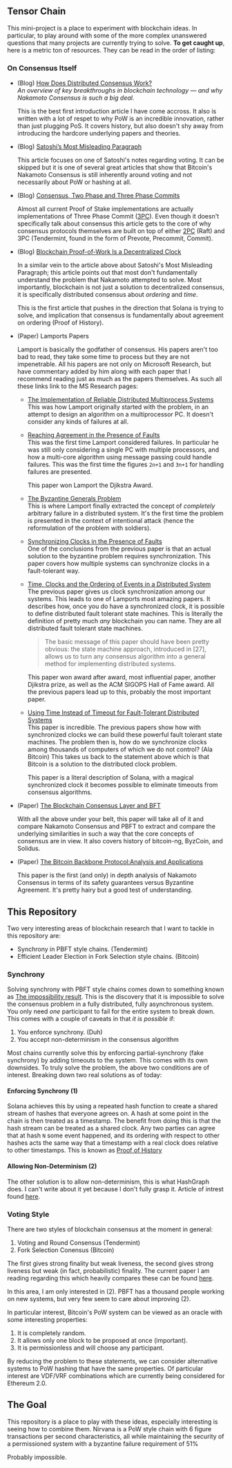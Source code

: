 Tensor Chain
--------------------------------------------------------------------------------

This mini-project is a place to experiment with blockchain ideas. In
particular, to play around with some of the more complex unanswered questions
that many projects are currently trying to solve. **To get caught up**, here is
a metric ton of resources. They can be read in the order of listing:

### On Consensus Itself

- (Blog) [How Does Distributed Consensus Work?][source1]  
  _An overview of key breakthroughs in blockchain technology — and why Nakamoto
  Consensus is such a big deal._

  This is the best first introduction article I have come accross. It also is
  written with a lot of respet to why PoW is an incredible innovation, rather
  than just plugging PoS. It covers history, but also doesn't shy away from
  introducing the hardcore underlying papers and theories.

- (Blog) [Satoshi’s Most Misleading Paragraph][source2]

  This article focuses on one of Satoshi's notes regarding voting. It can be
  skipped but it is one of several great articles that show that Bitcoin's
  Nakamoto Consensus is still inherently around voting and not necessarily
  about PoW or hashing at all.

- (Blog) [Consensus, Two Phase and Three Phase Commits][source3]

  Almost all current Proof of Stake implementations are actually
  implementations of Three Phase Commit ([3PC][]). Even though it doesn't
  specifically talk about consensus this article gets to the core of why
  consensus protocols themselves are built on top of either [2PC][] (Raft) and
  3PC (Tendermint, found in the form of Prevote, Precommit, Commit).

- (Blog) [Blockchain Proof-of-Work Is a Decentralized Clock][source4]

  In a similar vein to the article above about Satoshi's Most Misleading
  Paragraph; this article points out that most don't fundamentally understand
  the problem that Nakamoto attempted to solve. Most importantly, blockchain is
  not just a solution to decentralized consensus, it is specifically
  distributed consensus about _ordering_ and _time_.

  This is the first article that pushes in the direction that Solana is trying
  to solve, and implication that consensus is fundamentally about agreement on
  ordering (Proof of History).

- (Paper) Lamports Papers

  Lamport is basically the godfather of consensus. His papers aren't too bad to
  read, they take some time to process but they are not impenetrable. All his
  papers are not only on Microsoft Research, but have commentary added by him
  along with each paper that I recommend reading just as much as the papers
  themselves. As such all these links link to the MS Research pages:

  - [The Implementation of Reliable Distributed Multiprocess Systems][source5]  
    This was how Lamport originally started with the problem, in an attempt to
    design an algorithm on a multiprocessor PC. It doesn't consider any kinds
    of failures at all.

  - [Reaching Agreement in the Presence of Faults][source6]  
    This was the first time Lamport considered failures. In particular he was
    still only considering a single PC with multiple processors, and how a
    multi-core algorithm using message passing could handle failures. This was
    the first time the figures `2n+1` and `3n+1` for handling failures are
    presented.

    This paper won Lamport the Djikstra Award.

  - [The Byzantine Generals Problem][source7]  
    This is where Lamport finally extracted the concept of _completely_
    arbitrary failure in a distributed system. It's the first time the problem
    is presented in the context of intentional attack (hence the reformulation
    of the problem with soldiers).

  - [Synchronizing Clocks in the Presence of Faults][source8]  
    One of the conclusions from the previous paper is that an actual solution
    to the byzantine problem requires synchronization. This paper covers how
    multiple systems can synchronize clocks in a fault-tolerant way.

  - [Time, Clocks and the Ordering of Events in a Distributed System][source9]  
    The previous paper gives us clock synchronization among our systems. This
    leads to one of Lamports most amazing papers. It describes how, once you do
    have a synchronized clock, it is possible to define distributed fault
    tolerant state machines. This is literally the definition of pretty much
    _any_ blockchain you can name. They are all distributed fault tolerant
    state machines.

    > The basic message of this paper should have been pretty obvious: the
    > state machine approach, introduced in [27], allows us to turn any
    > consensus algorithm into a general method for implementing distributed
    > systems.

    This paper won award after award, most influential paper, another Djikstra
    prize, as well as the ACM SIGOPS Hall of Fame award. All the previous
    papers lead up to this, probably the most important paper.

  - [Using Time Instead of Timeout for Fault-Tolerant Distributed Systems][source10]  
    This paper is incredible. The previous papers show how with synchronized
    clocks we can build these powerful fault tolerant state machines. The
    problem then is, how do we synchronize clocks among thousands of computers
    of which we do not control? (Ala Bitcoin) This takes us back to the
    statement above which is that Bitcoin is a solution to the distributed
    clock problem.

    This paper is a literal description of Solana, with a magical synchronized
    clock it becomes possible to eliminate timeouts from consensus algorithms.

- (Paper) [The Blockchain Consensus Layer and BFT][source11]

  With all the above under your belt, this paper will take all of it and
  compare Nakamoto Consensus and PBFT to extract and compare the underlying
  similarities in such a way that the core concepts of consensus are in view.
  It also covers history of bitcoin-ng, ByzCoin, and Solidus.

- (Paper) [The Bitcoin Backbone Protocol:Analysis and Applications][source12]

  This paper is the first (and only) in depth analysis of Nakamoto Consensus in
  terms of its safety guarantees versus Byzantine Agreement. It's pretty hairy
  but a good test of understanding.

[source1]: https://medium.com/s/story/lets-take-a-crack-at-understanding-distributed-consensus-dad23d0dc95
[source2]: https://medium.com/@elombrozo/satoshis-most-misleading-paragraph-c3d7f8989e6f
[source3]: https://medium.com/@balrajasubbiah/consensus-two-phase-and-three-phase-commits-4e35c1a435ac
[source4]: https://grisha.org/blog/2018/01/23/explaining-proof-of-work/
[source5]: https://www.microsoft.com/en-us/research/publication/implementation-reliable-distributed-multiprocess-systems/
[source6]: https://www.microsoft.com/en-us/research/publication/reaching-agreement-presence-faults/
[source7]: https://www.microsoft.com/en-us/research/publication/byzantine-generals-problem/
[source8]: https://www.microsoft.com/en-us/research/publication/synchronizing-clocks-presence-faults/
[source9]: https://www.microsoft.com/en-us/research/publication/time-clocks-ordering-events-distributed-system/
[source10]: https://www.microsoft.com/en-us/research/publication/using-time-instead-timeout-fault-tolerant-distributed-systems/
[source11]: https://dahliamalkhi.files.wordpress.com/2016/08/blockchainbft-beatcs2017.pdf
[source12]: https://eprint.iacr.org/2014/765.pdf

[2PC]: https://en.wikipedia.org/wiki/Two-phase_commit_protocol
[3PC]: https://en.wikipedia.org/wiki/Three-phase_commit_protocol


This Repository
--------------------------------------------------------------------------------

Two very interesting areas of blockchain research that I want to tackle in this
repository are:

* Synchrony in PBFT style chains. (Tendermint)
* Efficient Leader Election in Fork Selection style chains. (Bitcoin)


### Synchrony

Solving synchrony with PBFT style chains comes down to something known as [The
impossibility result][1]. This is the discovery that it is impossible to solve
the consensus problem in a fully distributed, fully asynchronous system. You
only need _one_ participant to fail for the entire system to break down. This
comes with a couple of caveats in that _it is possible_ if:

1. You enforce synchrony. (Duh)
2. You accept non-determinism in the consensus algorithm

Most chains currently solve this by enforcing partial-synchrony (fake
synchrony) by adding timeouts to the system. This comes with its own downsides.
To truly solve the problem, the above two conditions are of interest. Breaking
down two real solutions as of today:

#### Enforcing Synchrony (1)
Solana achieves this by using a repeated hash function to create a shared
stream of hashes that everyone agrees on. A hash at some point in the chain is
then treated as a timestamp. The benefit from doing this is that the hash
stream can be treated as a shared clock. Any two parties can agree that at hash
`N` some event happened, and its ordering with respect to other hashes acts the
same way that a timestamp with a real clock does relative to other timestamps.
This is known as [Proof of History][2]

#### Allowing Non-Determinism (2)
The other solution is to allow non-determinism, this is what HashGraph does. I
can't write about it yet because I don't fully grasp it. Article of intrest found
[here][3].


### Voting Style

There are two styles of blockchain consensus at the moment in general:

1. Voting and Round Consensus (Tendermint)
2. Fork Selection Conensus (Bitcoin)

The first gives strong finality but weak liveness, the second gives strong
liveness but weak (in fact, probabilistic) finality. The current paper I am
reading regarding this which heavily compares these can be found [here][4].

In this area, I am only interested in (2). PBFT has a thousand people working
on new systems, but very few seem to care about improving (2).

In particular interest, Bitcoin's PoW system can be viewed as an oracle with
some interesting properties:

1. It is completely random.
2. It allows only one block to be proposed at once (important).
3. It is permissionless and will choose any participant.

By reducing the problem to these statements, we can consider alternative
systems to PoW hashing that have the same properties. Of particular interest
are VDF/VRF combinations which are currently being considered for Ethereum 2.0.


The Goal
--------------------------------------------------------------------------------

This repository is a place to play with these ideas, especially interesting is
seeing how to combine them. Nirvana is a PoW style chain with 6 figure
transactions per second characteristics, all while maintaining the security of
a permissioned system with a byzantine failure requirement of 51%

Probably impossible.

[1]: https://groups.csail.mit.edu/tds/papers/Lynch/jacm85.pdf
[2]: https://medium.com/solana-labs/proof-of-history-a-clock-for-blockchain-cf47a61a9274
[3]: https://hackernoon.com/demystifying-hashgraph-benefits-and-challenges-d605e5c0cee5
[4]: https://dahliamalkhi.files.wordpress.com/2016/08/blockchainbft-beatcs2017.pdf
